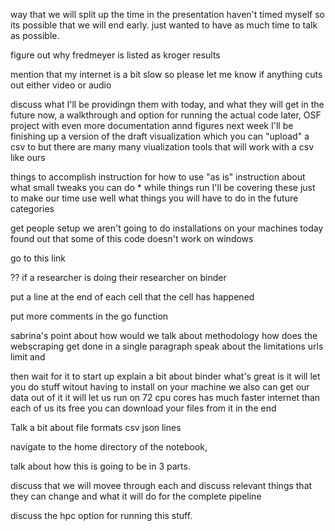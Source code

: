 way that we will split up the time in the presentation
  haven't timed myself so its possible that we will end early. 
  just wanted to have as much time to talk as possible.

figure out why fredmeyer is listed as kroger results



mention that my internet is a bit slow so please let me know if anything cuts out either video or audio

discuss what I'll be providingn them with today, and what they will get in the future
  now, a walkthrough and option for running the actual code
  later, OSF project with even more documentation annd figures
  next week I'll be finishing up a version of the draft visualization which you can "upload" a csv to 
  but there are many many viualization tools that will work with a csv like ours

things to accomplish
  instruction for how to use "as is"
  instruction about what small tweaks you can do
    * while things run I'll be covering these just to make our time use well
  what things you will have to do in the future
    categories



get people setup
  we aren't going to do installations on your machines today
  found out that some of this code doesn't work on windows


go to this link

?? if a researcher is doing their researcher on binder

put a line at the end of each cell that the cell has happened

put more comments in the go function

sabrina's point about how would we talk about methodology
  how does the webscraping get done in a single paragraph
  speak about the limitations
    urls limit
    and 


then wait for it to start up
  explain a bit about binder
  what's great is it will let you do stuff witout having to install on your machine
  we also can get our data out of it
  it will let us run on 72 cpu cores
  has much faster internet than each of us
  its free
  you can download your files from it in the end

Talk a bit about file formats
  csv
  json lines



navigate to the home directory of the notebook,

talk about how this is going to be in 3 parts.

discuss that we will movee through each and discuss relevant things that they can change and what it will do for the complete pipeline





discuss the hpc option for running this stuff. 


